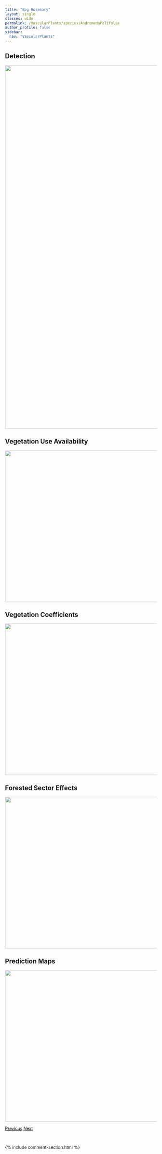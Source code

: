 ```yaml
---
title: "Bog Rosemary"
layout: single
classes: wide
permalink: /VascularPlants/species/AndromedaPolifolia
author_profile: false
sidebar:
  nav: "VascularPlants"
---
```


<h2>Detection</h2>

<a href="https://drive.google.com/uc?export=view&id=1pMjvwYmABiOJ6dlSTElpu9p9zm4_CHEB">
<img src="https://drive.google.com/uc?export=view&id=1pMjvwYmABiOJ6dlSTElpu9p9zm4_CHEB" height = "1200" width = "800">
</a>


<h2>Vegetation Use Availability</h2>

<a href="https://drive.google.com/uc?export=view&id=14TZo7MDmHnAPfb9jJcWgHf52jB1oH9qf">
<img src="https://drive.google.com/uc?export=view&id=14TZo7MDmHnAPfb9jJcWgHf52jB1oH9qf" height = "500" width = "1000">
</a>


<h2>Vegetation Coefficients</h2>

<a href="https://drive.google.com/uc?export=view&id=1uYfw6m_UDJMKvaIE3oHGI9ZEM_MoE54e">
<img src="https://drive.google.com/uc?export=view&id=1uYfw6m_UDJMKvaIE3oHGI9ZEM_MoE54e" height = "500" width = "1000">
</a>


<h2>Forested Sector Effects</h2>

<a href="https://drive.google.com/uc?export=view&id=1N5BKcuTmEnoziNzLtX6pMlm4CTp49cpd">
<img src="https://drive.google.com/uc?export=view&id=1N5BKcuTmEnoziNzLtX6pMlm4CTp49cpd" height = "500" width = "1000">
</a>


<h2>Prediction Maps</h2>

<a href="https://drive.google.com/uc?export=view&id=168eaaGcbcNLjf4DgDXsGSLPfptKVYvnZ">
<img src="https://drive.google.com/uc?export=view&id=168eaaGcbcNLjf4DgDXsGSLPfptKVYvnZ" height = "500" width = "1000">
</a>


<a href="/DevelopmentWebsite/VascularPlants/species/AnaphalisMargaritacea" class="pagination--pager" title="Anaphalis margaritacea">Previous</a> <a href="/DevelopmentWebsite/VascularPlants/species/AndrosaceChamaejasme" class="pagination--pager" title="Androsace chamaejasme">Next</a>

<p>&nbsp;</p>

{% include comment-section.html %}
